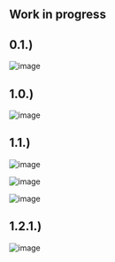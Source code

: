 ## Work in progress

0.1.)
---
![image](https://github.com/IxI-Enki/archaeologiae-austriae/assets/138018029/133f3101-f4e6-462b-bbbc-74f3c4c690ef)

1.0.)
---
![image](https://github.com/IxI-Enki/archaeologica-austriae/assets/138018029/69d6f890-954b-4f4e-aff4-f9155dc8fd58)

1.1.)
---  
![image](https://github.com/IxI-Enki/archaeologica-austriae/assets/138018029/04b90178-b13a-4a5b-a2f2-6a51ddc8bd4c)

![image](https://github.com/IxI-Enki/archaeologica-austriae/assets/138018029/ba2082eb-ce7b-4759-9fdc-ac20af9e70f3)

![image](https://github.com/IxI-Enki/archaeologica-austriae/assets/138018029/e94fdbc7-d93f-465d-a6b0-4c8de2d886f0)

1.2.1.)  
---  
![image](https://github.com/IxI-Enki/archaeologica-austriae/assets/138018029/aad80100-22b3-4829-81df-2928264c0d0e)
